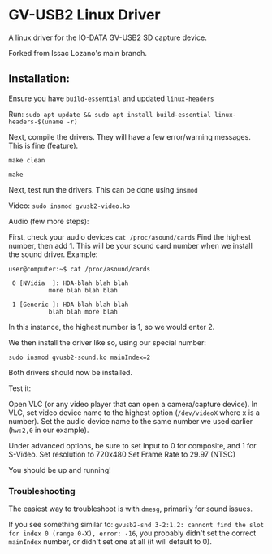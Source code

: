 GV-USB2 Linux Driver
====================

A linux driver for the IO-DATA GV-USB2 SD capture device.

Forked from Issac Lozano's main branch.

## Installation:

Ensure you have `build-essential` and updated `linux-headers`

Run: `sudo apt update && sudo apt install build-essential linux-headers-$(uname -r)`

Next, compile the drivers. They will have a few error/warning messages. This is fine (feature).

```
make clean

make
```

Next, test run the drivers. This can be done using `insmod`

Video:
`sudo insmod gvusb2-video.ko`

Audio (few more steps):

First, check your audio devices
`cat /proc/asound/cards`
Find the highest number, then add 1. This will be your sound card number when we install the sound driver.
Example:

```
user@computer:~$ cat /proc/asound/cards

 0 [NVidia	]: HDA-blah blah blah
		   more blah blah blah

 1 [Generic	]: HDA-blah blah blah
		   blah blah more blah
```

In this instance, the highest number is 1, so we would enter 2.

We then install the driver like so, using our special number:

`sudo insmod gvusb2-sound.ko mainIndex=2`

Both drivers should now be installed.

Test it:

Open VLC (or any video player that can open a camera/capture device). 
In VLC, set video device name to the highest option (`/dev/videoX` where x is a number).
Set the audio device name to the same number we used earlier (`hw:2,0` in our example).

Under advanced options, be sure to set Input to 0 for composite, and 1 for S-Video.
Set resolution to 720x480
Set Frame Rate to 29.97 (NTSC)

You should be up and running!

### Troubleshooting

The easiest way to troubleshoot is with `dmesg`, primarily for sound issues.

If you see something similar to: `gvusb2-snd 3-2:1.2: cannont find the slot for index 0 (range 0-X), error: -16`, you probably didn't set the correct `mainIndex` number, or didn't set one at all (it will default to 0).
